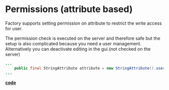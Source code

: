 # Permissions (attribute based)

Factory supports setting permission on attribute to restrict the write access for user.

The permission check is executed on the server and therefore safe but the setup is also complicated because you need a user management.
Alternatively you can deactivate editing in the gui.(not checked on the server)
```java
...
    public final StringAttribute attribute = new StringAttribute().userReadOnly();
...
```

[**code**](https://github.com/factoryfx/factoryfx/tree/master/docu/src/main/java/de/factoryfx/docu/permission)